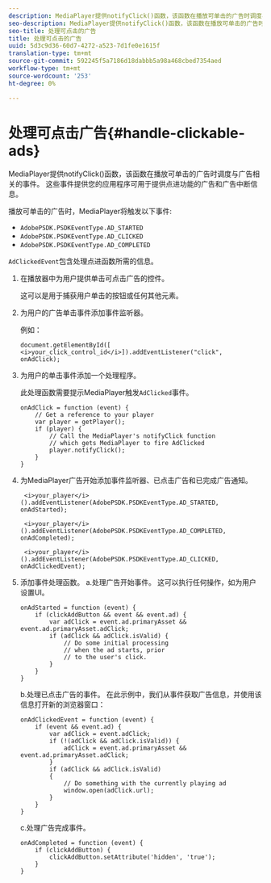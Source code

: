 ```yaml
---
description: MediaPlayer提供notifyClick()函数，该函数在播放可单击的广告时调度与广告相关的事件。 这些事件提供您的应用程序可用于提供点进功能的广告和广告中断信息。
seo-description: MediaPlayer提供notifyClick()函数，该函数在播放可单击的广告时调度与广告相关的事件。 这些事件提供您的应用程序可用于提供点进功能的广告和广告中断信息。
seo-title: 处理可点击的广告
title: 处理可点击的广告
uuid: 5d3c9d36-60d7-4272-a523-7d1fe0e1615f
translation-type: tm+mt
source-git-commit: 592245f5a7186d18dabbb5a98a468cbed7354aed
workflow-type: tm+mt
source-wordcount: '253'
ht-degree: 0%

---
```



# 处理可点击广告{#handle-clickable-ads}

MediaPlayer提供notifyClick()函数，该函数在播放可单击的广告时调度与广告相关的事件。 这些事件提供您的应用程序可用于提供点进功能的广告和广告中断信息。

播放可单击的广告时，MediaPlayer将触发以下事件:

* `AdobePSDK.PSDKEventType.AD_STARTED`
* `AdobePSDK.PSDKEventType.AD_CLICKED`
* `AdobePSDK.PSDKEventType.AD_COMPLETED`

`AdClickedEvent`包含处理点进函数所需的信息。

1. 在播放器中为用户提供单击可点击广告的控件。

   这可以是用于捕获用户单击的按钮或任何其他元素。
1. 为用户的广告单击事件添加事件监听器。

   例如：

   ```
   document.getElementById([ 
   <i>your_click_control_id</i>]).addEventListener("click", onAdClick);
   ```

1. 为用户的单击事件添加一个处理程序。

   此处理函数需要提示MediaPlayer触发`AdClicked`事件。

   ```
   onAdClick = function (event) { 
       // Get a reference to your player 
       var player = getPlayer(); 
       if (player) { 
           // Call the MediaPlayer's notifyClick function 
           // which gets MediaPlayer to fire AdClicked 
           player.notifyClick(); 
       } 
   } 
   ```

1. 为MediaPlayer广告开始添加事件监听器、已点击广告和已完成广告通知。

   ```
    <i>your_player</i>().addEventListener(AdobePSDK.PSDKEventType.AD_STARTED, onAdStarted); 
   
    <i>your_player</i>().addEventListener(AdobePSDK.PSDKEventType.AD_COMPLETED, onAdCompleted);
   
    <i>your_player</i>().addEventListener(AdobePSDK.PSDKEventType.AD_CLICKED, onAdClickedEvent);
   ```

1. 添加事件处理函数。
a.处理广告开始事件。
这可以执行任何操作，如为用户设置UI。

   ```
   onAdStarted = function (event) { 
       if (clickAddButton && event && event.ad) { 
           var adClick = event.ad.primaryAsset && event.ad.primaryAsset.adClick; 
           if (adClick && adClick.isValid) { 
               // Do some initial processing  
               // when the ad starts, prior 
               // to the user's click. 
           } 
       } 
   }
   ```

   b.处理已点击广告的事件。
在此示例中，我们从事件获取广告信息，并使用该信息打开新的浏览器窗口：

   ```
   onAdClickedEvent = function (event) { 
       if (event && event.ad) { 
           var adClick = event.adClick; 
           if (!(adClick && adClick.isValid)) { 
               adClick = event.ad.primaryAsset && event.ad.primaryAsset.adClick; 
           } 
           if (adClick && adClick.isValid) 
           { 
               // Do something with the currently playing ad 
               window.open(adClick.url); 
           } 
       } 
   }
   ```

   c.处理广告完成事件。

   ```
   onAdCompleted = function (event) { 
       if (clickAddButton) { 
           clickAddButton.setAttribute('hidden', 'true'); 
       } 
   }
   ```
